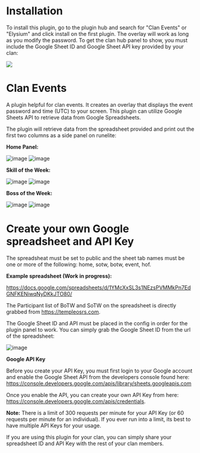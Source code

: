# Installation
To install this plugin, go to the plugin hub and search for "Clan Events" or "Elysium" and click install on the first plugin.  The overlay will work as long as you modify the password.  To get the clan hub panel to show, you must include the Google Sheet ID and Google Sheet API key provided by your clan:

![](https://i.gyazo.com/afcdfeb5a09ea9f84d635a359eab25fb.gif)

# Clan Events
A plugin helpful for clan events.  It creates an overlay that displays the event password and time (UTC) to your screen.
This plugin can utilize Google Sheets API to retrieve data from Google Spreadsheets.  

The plugin will retrieve data from the spreadsheet provided and print out the first two columns as a side panel on runelite:

**Home Panel:**

![image](https://user-images.githubusercontent.com/14130954/111088303-e8f61b00-84fc-11eb-8d36-86e507e454e4.png)
![image](https://user-images.githubusercontent.com/14130954/111088168-4342ac00-84fc-11eb-824d-55417141d9ee.png)

**Skill of the Week:**

![image](https://user-images.githubusercontent.com/14130954/111088314-fe6b4500-84fc-11eb-8cfc-deee73274396.png)
![image](https://user-images.githubusercontent.com/14130954/111088186-56557c00-84fc-11eb-957f-f4195722d838.png)

**Boss of the Week:**

![image](https://user-images.githubusercontent.com/14130954/111088333-104ce800-84fd-11eb-9623-5b7479df3fec.png)
![image](https://user-images.githubusercontent.com/14130954/111088200-666d5b80-84fc-11eb-929e-7797c237f853.png)

# Create your own Google spreadsheet and API Key
The spreadsheat must be set to public and the sheet tab names must be one or more of the following: home, sotw, botw, event, hof.

**Example spreadsheet (Work in progress):** 

https://docs.google.com/spreadsheets/d/1YMcXxSL3s1NEzsPVMMkPn7EdGNFKENiwqNyDKkJTO80/

The Participant list of BoTW and SoTW on the spreadsheet is directly grabbed from https://templeosrs.com.

The Google Sheet ID and API must be placed in the config in order for the plugin panel to work.
You can simply grab the Google Sheet ID from the url of the spreadsheet:

![image](https://user-images.githubusercontent.com/14130954/111088373-4722fe00-84fd-11eb-9407-ff972e29c5c0.png)

**Google API Key**

Before you create your API Key, you must first login to your Google account and enable the Google Sheet API from the developers console found here: https://console.developers.google.com/apis/library/sheets.googleapis.com

Once you enable the API, you can create your own API Key from here: https://console.developers.google.com/apis/credentials.

**Note:** There is a limit of 300 requests per minute for your API Key (or 60 requests per minute for an individual).  If you ever run into a limit, its best to have multiple API Keys for your usage.

If you are using this plugin for your clan, you can simply share your spreadsheet ID and API Key with the rest of your clan members.
